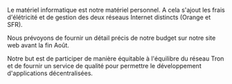 Le matériel informatique est notre matériel personnel.
A cela s'ajout les frais d'élétricité et de gestion des deux réseaus Internet distincts (Orange et SFR).

Nous prévoyons de fournir un détail précis de notre budget sur notre site web avant la fin Août.

Notre but est de participer de manière équitable à l'équilibre du réseau Tron et de fournir un service de qualité pour permettre le développement d'applications décentralisées.

